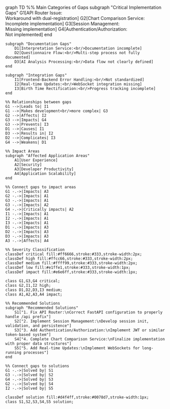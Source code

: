 graph TD
    %% Main Categories of Gaps
    subgraph "Critical Implementation Gaps"
        G1[API Router Issue:<br/>Workaround with dual-registration]
        G2[Chart Comparison Service:<br/>Incomplete implementation]
        G3[Session Management:<br/>Missing implementation]
        G4[Authentication/Authorization:<br/>Not implemented]
    end

    subgraph "Documentation Gaps"
        D1[Interpretation Service:<br/>Documentation incomplete]
        D2[Questionnaire Flow:<br/>Multi-step process not fully documented]
        D3[AI Analysis Processing:<br/>Data flow not clearly defined]
    end

    subgraph "Integration Gaps"
        I1[Frontend-Backend Error Handling:<br/>Not standardized]
        I2[Real-time Updates:<br/>WebSocket integration missing]
        I3[Birth Time Rectification:<br/>Progress tracking incomplete]
    end

    %% Relationships between gaps
    G1 -->|Leads to| I1
    G1 -->|Makes development<br/>more complex| G3
    G2 -->|Affects| I2
    G3 -->|Impacts| G4
    G3 -->|Prevents| I3
    D1 -->|Causes| I1
    D3 -->|Results in| I2
    D2 -->|Complicates| I3
    G4 -->|Weakens| D1

    %% Impact Areas
    subgraph "Affected Application Areas"
        A1[User Experience]
        A2[Security]
        A3[Developer Productivity]
        A4[Application Scalability]
    end

    %% Connect gaps to impact areas
    G1 -.->|Impacts| A3
    G2 -.->|Impacts| A1
    G3 -.->|Impacts| A1
    G3 -.->|Impacts| A2
    G4 -.->|Critically impacts| A2
    I1 -.->|Impacts| A1
    I2 -.->|Impacts| A1
    I3 -.->|Impacts| A1
    D1 -.->|Impacts| A3
    D2 -.->|Impacts| A3
    D3 -.->|Impacts| A3
    A3 -.->|Affects| A4

    %% Severity Classification
    classDef critical fill:#ff6666,stroke:#333,stroke-width:2px;
    classDef high fill:#ffcc66,stroke:#333,stroke-width:2px;
    classDef medium fill:#ffff99,stroke:#333,stroke-width:2px;
    classDef low fill:#e1ffe1,stroke:#333,stroke-width:1px;
    classDef impact fill:#e6e6ff,stroke:#333,stroke-width:1px;

    class G1,G3,G4 critical;
    class G2,I1,I2 high;
    class D1,D2,D3,I3 medium;
    class A1,A2,A3,A4 impact;

    %% Recommended Solutions
    subgraph "Recommended Solutions"
        S1["1. Fix API Router:\nCorrect FastAPI configuration to properly handle /api prefix"]
        S2["2. Implement Session Management:\nDevelop session init, validation, and persistence"]
        S3["3. Add Authentication/Authorization:\nImplement JWT or similar token-based system"]
        S4["4. Complete Chart Comparison Service:\nFinalize implementation with proper data structures"]
        S5["5. Add Real-time Updates:\nImplement WebSockets for long-running processes"]
    end

    %% Connect gaps to solutions
    G1 -.->|Solved by| S1
    G3 -.->|Solved by| S2
    G4 -.->|Solved by| S3
    G2 -.->|Solved by| S4
    I2 -.->|Solved by| S5

    classDef solution fill:#d4f4ff,stroke:#0078d7,stroke-width:1px;
    class S1,S2,S3,S4,S5 solution;

